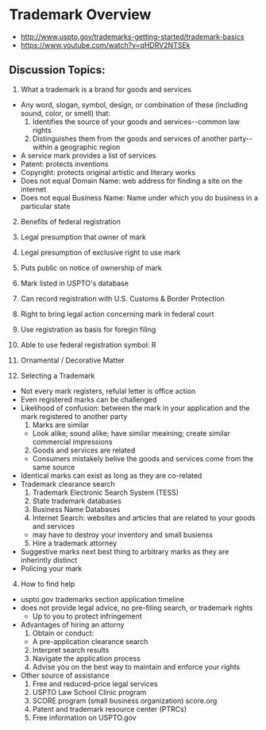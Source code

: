 # Trademark Overview
* http://www.uspto.gov/trademarks-getting-started/trademark-basics
* https://www.youtube.com/watch?v=qHDRV2NTSEk

## Discussion Topics:

1. What a trademark is a brand for goods and services
  * Any word, slogan, symbol, design, or combination of these (including sound, color, or smell) that:
    1. Identifies the source of your goods and services--common law rights
    2. Distinguishes them from the goods and services of another party--within a geographic region
  * A service mark provides a list of services
  * Patent: protects inventions
  * Copyright: protects original artistic and literary works
  * Does not equal Domain Name: web address for finding a site on the internet 
  * Does not equal Business Name: Name under which you do business in a particular state

2. Benefits of federal registration
  1. Legal presumption that owner of mark
  2. Legal presumption of exclusive right to use mark
  3. Puts public on notice of ownership of mark
  4. Mark listed in USPTO's database
  5. Can record registration with U.S. Customs & Border Protection
  6. Right to bring legal action concerning mark in federal court
  7. Use registration as basis for foregin filing
  8. Able to use federal registration symbol: R
  9. Ornamental / Decorative Matter

3. Selecting a Trademark
  * Not every mark registers, refulal letter is office action
  * Even registered marks can be challenged
  * Likelihood of confusion: between the mark in your application and the mark registered to another party
    1. Marks are similar
      * Look alike; sound alike; have similar meaining; create similar commercial impressions
    2. Goods and services are related
      * Consumers mistakely belive the goods and services come from the same source
  * Identical marks can exist as long as they are co-related
  * Trademark clearance search
    1. Trademark Electronic Search System (TESS)
    2. State trademark databases
    3. Business Name Databases
    4. Internet Search: websites and articles that are related to your goods and services
      * may have to destroy your inventory and small busienss 
    5. Hire a trademark attorney
  * Suggestive marks next best thing to arbitrary marks as they are inherintly distinct
  * Policing your mark
  
4. How to find help
  * uspto.gov trademarks section application timeline
  * does not provide legal advice, no pre-filing search, or trademark rights
    * Up to you to protect infringement
  * Advantages of hiring an attorny
    1. Obtain or conduct:
      * A pre-application clearance search
    2. Interpret search results
    3. Navigate the application process
    4. Advise you on the best way to maintain and enforce your rights
   * Other source of assistance
     1. Free and reduced-price legal services
     2. USPTO Law School Clinic program
     3. SCORE program (small business organization) score.org
     4. Patent and trademark resource center (PTRCs)
     5. Free information on USPTO.gov
